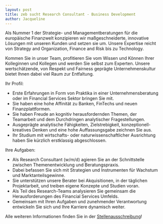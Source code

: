 ```yaml
---
layout: post
title: zeb sucht Research Consultant - Business Development
author: Jacqueline
---
```


Als Nummer 1 der Strategie- und Managementberatungen für die europäische Finanzwelt konzipieren wir maßgeschneiderte, innovative Lösungen mit unseren Kunden und setzen sie um. Unsere Expertise reicht von Strategy and Organization, Finance and Risk bis zu Technology.

Kommen Sie in unser Team, profitieren Sie vom Wissen und Können Ihrer Kolleginnen und Kollegen und werden Sie selbst zum Experten. Unsere wertschätzende, von Respekt und Fairness geprägte Unternehmenskultur bietet Ihnen dabei viel Raum zur Entfaltung.


Ihr Profil:

* Erste Erfahrungen in Form von Praktika in einer Unternehmensberatung oder im Financial Services Sektor bringen Sie mit.
* Sie haben eine hohe Affinität zu Banken, FinTechs und neuen Finanzplattformen.
* Sie haben Freude an kognitiv herausfordernden Themen, der Teamarbeit und dem Durchdringen analytischer Fragestellungen.
* Ausgeprägte analytische Fähigkeiten, Zielstrebigkeit, konzeptionell-kreatives Denken und eine hohe Auffassungsgabe zeichnen Sie aus.
* Ihr Studium mit wirtschafts- oder naturwissenschaftlicher Ausrichtung haben Sie kürzlich erstklassig abgeschlossen.

Ihre Aufgaben:

* Als Research Consultant (w/m/d) agieren Sie an der Schnittstelle zwischen Themenentwicklung und Beratungspraxis.
* Dabei befassen Sie sich mit Strategien und Instrumenten für Wachstum und Marktanteilsgewinne.
* Sie unterstützen unsere Berater bei Akquisitionen, in der täglichen Projektarbeit, und treiben eigene Konzepte und Studien voran.
* Als Teil des Research-Teams analysieren Sie gemeinsam die Herausforderungen des Financial Services Umfelds.
* Gemeinsam mit Ihren Aufgaben und
zunehmender Verantwortung entwickeln Sie sich
und Ihre Karriere dynamisch weiter.


Alle weiteren Informationen finden Sie in der [Stellenausschreibung](dokumente/ausschreibungen_jobboerse/2019-02-13_zeb1.pdf)!
